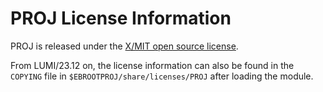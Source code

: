# PROJ License Information

PROJ is released under the
[X/MIT open source license](https://proj.org/about.html#license).

From LUMI/23.12 on, the license information can also be found in the `COPYING` file 
in `$EBROOTPROJ/share/licenses/PROJ` after loading the module.
